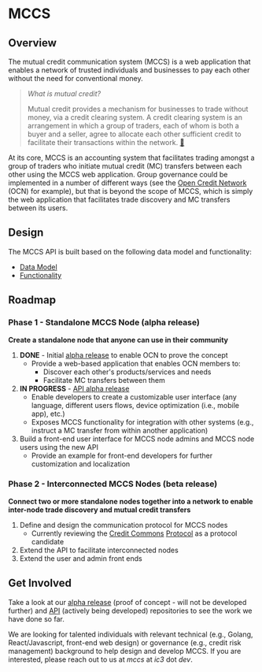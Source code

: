 # MCCS

## Overview

The mutual credit communication system (MCCS) is a web application that enables a network of trusted individuals and businesses to pay each other without the need for conventional money. 

> _What is mutual credit?_
> 
> Mutual credit provides a mechanism for businesses to trade without money, via a credit clearing system. A credit clearing system is an arrangement in which a group of traders, each of whom is both a buyer and a seller, agree to allocate each other sufficient credit to facilitate their transactions within the network. [🔗](https://open.coop/collaborate/mutual-credit/)

At its core, MCCS is an accounting system that facilitates trading amongst a group of traders who initiate mutual credit (MC) transfers between each other using the MCCS web application. Group governance could be implemented in a number of different ways (see the [Open Credit Network](https://opencredit.network) (OCN) for example), but that is beyond the scope of MCCS, which is simply the web application that facilitates trade discovery and MC transfers between its users.

## Design

The MCCS API is built based on the following data model and functionality:

- [Data Model](alpha-data-model.md)
- [Functionality](alpha-functionality.md)

## Roadmap

### Phase 1 - Standalone MCCS Node (alpha release)

**Create a standalone node that anyone can use in their community**

1. **DONE** - Initial [alpha release](https://github.com/ic3network/mccs-alpha) to enable OCN to prove the concept
    - Provide a web-based application that enables OCN members to:
        - Discover each other's products/services and needs
        - Facilitate MC transfers between them
2. **IN PROGRESS** - [API alpha release](https://github.com/ic3network/mccs-alpha-api)
    - Enable developers to create a customizable user interface (any language, different users flows, device optimization (i.e., mobile app), etc.)
    - Exposes MCCS functionality for integration with other systems (e.g., instruct a MC transfer from within another application)
3. Build a front-end user interface for MCCS node admins and MCCS node users using the new API
    - Provide an example for front-end developers for further customization and localization

### Phase 2 - Interconnected MCCS Nodes (beta release)

**Connect two or more standalone nodes together into a network to enable inter-node trade discovery and mutual credit transfers**

1. Define and design the communication protocol for MCCS nodes
    - Currently reviewing the [Credit Commons](https://www.creditcommons.net/) [Protocol](https://gitlab.com/credit-commons-software-stack/credit-commons-microservices) as a protocol candidate
2. Extend the API to facilitate interconnected nodes
3. Extend the user and admin front ends

## Get Involved

Take a look at our [alpha release](https://github.com/ic3network/mccs-alpha) (proof of concept - will not be developed further) and [API](https://github.com/ic3network/mccs-alpha-api) (actively being developed) repositories to see the work we have done so far.

We are looking for talented individuals with relevant technical (e.g., Golang, React/Javascript, front-end web design) or governance (e.g., credit risk management) background to help design and develop MCCS. If you are interested, please reach out to us at _mccs_ at _ic3_ dot _dev_.
